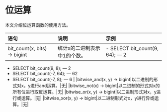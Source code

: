 # 位运算

本文介绍位运算函数的使用方法。

|语句|说明|示例|
|:-|:-|:-|
|bit\_count\(x, bits\) → bigint|统计x的二进制表示中1的个数。|-   SELECT bit\_count\(9, 64\); — 2
-   SELECT bit\_count\(9, 8\); — 2
-   SELECT bit\_count\(-7, 64\); — 62
-   SELECT bit\_count\(-7, 8\); — 6 |
|bitwise\_and\(x, y\) → bigint|以二进制的形式对x，y进行and运算。|无|
|bitwise\_not\(x\) → bigint|以二进制的形式对x的所有位进行取反运算。|无|
|bitwise\_or\(x, y\) → bigint|以二进制形式对x，y进行或运算。|无|
|bitwise\_xor\(x, y\) → bigint|以二进制形式对x，y进行异或运算。|无|

